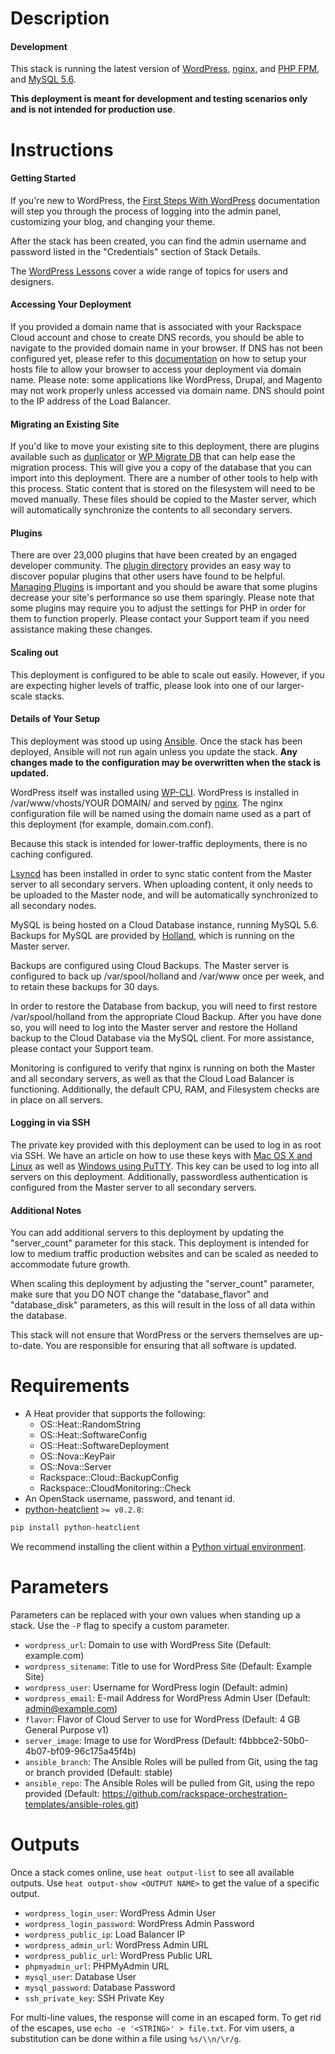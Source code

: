 Description
===========

#### Development

This stack is running the latest version of
[WordPress](http://wordpress.org/about/),
[nginx](https://www.nginx.com/),
and [PHP FPM](http://php-fpm.org/), and
[MySQL 5.6](http://www.mysql.com/about/).

**This deployment is meant for development and testing scenarios only and is not
intended for production use**.


Instructions
===========

#### Getting Started
If you're new to WordPress, the [First Steps With
WordPress](http://codex.wordpress.org/First_Steps_With_WordPress)
documentation will step you through the process of logging into the admin
panel, customizing your blog, and changing your theme.

After the stack has been created, you can find the admin username and
password listed in the "Credentials" section of Stack Details.

The [WordPress Lessons](http://codex.wordpress.org/WordPress_Lessons) cover a
wide range of topics for users and designers.

#### Accessing Your Deployment
If you provided a domain name that is associated with your Rackspace Cloud
account and chose to create DNS records, you should be able to navigate to
the provided domain name in your browser. If DNS has not been configured yet,
please refer to this
[documentation](http://www.rackspace.com/knowledge_center/article/how-do-i-modify-my-hosts-file)
on how to setup your hosts file to allow your browser to access your
deployment via domain name. Please note: some applications like WordPress,
Drupal, and Magento may not work properly unless accessed via domain name.
DNS should point to the IP address of the Load Balancer.

#### Migrating an Existing Site
If you'd like to move your existing site to this deployment, there are
plugins available such as
[duplicator](http://wordpress.org/plugins/duplicator/) or [WP Migrate
DB](http://wordpress.org/plugins/wp-migrate-db/) that can help ease the
migration process.  This will give you a copy of the database that you can
import into this deployment.  There are a number of other tools to help with
this process.  Static content that is stored on the filesystem will need to
be moved manually.  These files should be copied to the Master server, which
will automatically synchronize the contents to all secondary servers.

#### Plugins
There are over 23,000 plugins that have been created by an engaged developer
community. The [plugin directory](http://wordpress.org/extend/plugins/)
provides an easy way to discover popular plugins that other users have found
to be helpful. [Managing
Plugins](https://codex.wordpress.org/Managing_Plugins) is important and you
should be aware that some plugins decrease your site's performance so use
them sparingly.  Please note that some plugins may require you to adjust the
settings for PHP in order for them to function properly.  Please contact
your Support team if you need assistance making these changes.

#### Scaling out
This deployment is configured to be able to scale out easily.  However,
if you are expecting higher levels of traffic, please look into one of our
larger-scale stacks.

#### Details of Your Setup
This deployment was stood up using [Ansible](http://www.ansible.com/).
Once the stack has been deployed, Ansible will not run again unless you update the
stack. **Any changes made to the configuration may be overwritten when the stack
is updated.**

WordPress itself was installed using [WP-CLI](http://wp-cli.org/). WordPress
is installed in /var/www/vhosts/YOUR DOMAIN/ and served by [nginx](https://www.nginx.com/).
The nginx configuration file will be named using the domain name used as a
part of this deployment (for example, domain.com.conf).

Because this stack is intended for lower-traffic deployments, there is no
caching configured.

[Lsyncd](https://github.com/axkibe/lsyncd) has been installed in order to
sync static content from the Master server to all secondary servers.
When uploading content, it only needs to be uploaded to the Master node,
and will be automatically synchronized to all secondary nodes.

MySQL is being hosted on a Cloud Database instance, running MySQL 5.6.
Backups for MySQL are provided by [Holland](http://wiki.hollandbackup.org/),
which is running on the Master server.

Backups are configured using Cloud Backups.  The Master server is configured
to back up /var/spool/holland and /var/www once per week, and to retain
these backups for 30 days.

In order to restore the Database from backup, you will need to first restore
/var/spool/holland from the appropriate Cloud Backup.  After you have done so,
you will need to log into the Master server and restore the Holland backup
to the Cloud Database via the MySQL client.  For more assistance, please
contact your Support team.

Monitoring is configured to verify that nginx is running on both the Master
and all secondary servers, as well as that the Cloud Load Balancer is
functioning.  Additionally, the default CPU, RAM, and Filesystem checks
are in place on all servers.

#### Logging in via SSH
The private key provided with this deployment can be used to log in as
root via SSH. We have an article on how to use these keys with [Mac OS X and
Linux](http://www.rackspace.com/knowledge_center/article/logging-in-with-a-ssh-private-key-on-linuxmac)
as well as [Windows using
PuTTY](http://www.rackspace.com/knowledge_center/article/logging-in-with-a-ssh-private-key-on-windows).
This key can be used to log into all servers on this deployment.
Additionally, passwordless authentication is configured from the Master
server to all secondary servers.

#### Additional Notes
You can add additional servers to this deployment by updating the
"server_count" parameter for this stack. This deployment is
intended for low to medium traffic production websites and can be
scaled as needed to accommodate future growth.

When scaling this deployment by adjusting the "server_count" parameter,
make sure that you DO NOT change the "database_flavor" and "database_disk"
parameters, as this will result in the loss of all data within the
database.

This stack will not ensure that WordPress or the servers themselves are
up-to-date.  You are responsible for ensuring that all software is
updated.


Requirements
============
* A Heat provider that supports the following:
  * OS::Heat::RandomString
  * OS::Heat::SoftwareConfig
  * OS::Heat::SoftwareDeployment
  * OS::Nova::KeyPair
  * OS::Nova::Server
  * Rackspace::Cloud::BackupConfig
  * Rackspace::CloudMonitoring::Check
* An OpenStack username, password, and tenant id.
* [python-heatclient](https://github.com/openstack/python-heatclient)
`>= v0.2.8`:

```bash
pip install python-heatclient
```

We recommend installing the client within a [Python virtual
environment](http://www.virtualenv.org/).

Parameters
==========
Parameters can be replaced with your own values when standing up a stack. Use
the `-P` flag to specify a custom parameter.

* `wordpress_url`: Domain to use with WordPress Site (Default: example.com)
* `wordpress_sitename`: Title to use for WordPress Site (Default: Example Site)
* `wordpress_user`: Username for WordPress login (Default: admin)
* `wordpress_email`: E-mail Address for WordPress Admin User (Default: admin@example.com)
* `flavor`: Flavor of Cloud Server to use for WordPress (Default: 4 GB General Purpose v1)
* `server_image`: Image to use for WordPress (Default: f4bbbce2-50b0-4b07-bf09-96c175a45f4b)
* `ansible_branch`: The Ansible Roles will be pulled from Git, using the tag or branch provided (Default: stable)
* `ansible_repo`: The Ansible Roles will be pulled from Git, using the repo provided (Default: https://github.com/rackspace-orchestration-templates/ansible-roles.git)

Outputs
=======
Once a stack comes online, use `heat output-list` to see all available outputs.
Use `heat output-show <OUTPUT NAME>` to get the value of a specific output.

* `wordpress_login_user`: WordPress Admin User 
* `wordpress_login_password`: WordPress Admin Password 
* `wordpress_public_ip`: Load Balancer IP 
* `wordpress_admin_url`: WordPress Admin URL 
* `wordpress_public_url`: WordPress Public URL 
* `phpmyadmin_url`: PHPMyAdmin URL 
* `mysql_user`: Database User 
* `mysql_password`: Database Password 
* `ssh_private_key`: SSH Private Key 

For multi-line values, the response will come in an escaped form. To get rid of
the escapes, use `echo -e '<STRING>' > file.txt`. For vim users, a substitution
can be done within a file using `%s/\\n/\r/g`.
